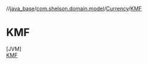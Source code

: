 //[java_base](../../../../index.md)/[com.shelson.domain.model](../../index.md)/[Currency](../index.md)/[KMF](index.md)

# KMF

[JVM]\
[KMF](index.md)
